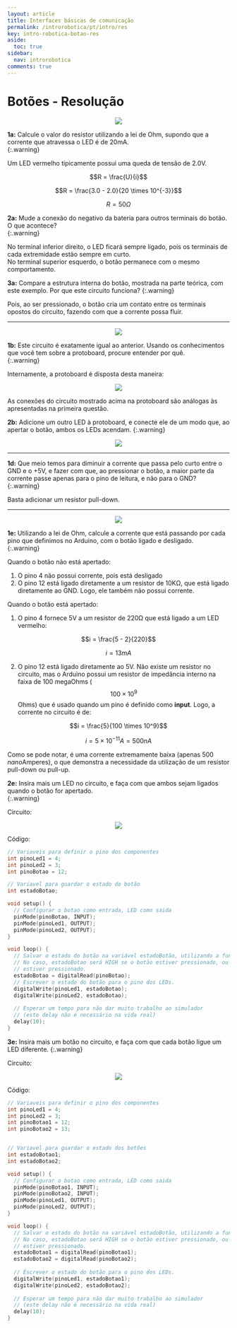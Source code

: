 ```yaml
---
layout: article
title: Interfaces básicas de comunicação
permalink: /introrobotica/pt/intro/res
key: intro-robotica-botao-res
aside:
  toc: true
sidebar:
  nav: introrobotica
comments: true
---
```

# Botões - Resolução

<div align="center">
  <img class="image image--xl" src="https://i.imgur.com/OHv2FPv.png"/>
</div>

**1a:** Calcule o valor do resistor utilizando a lei de Ohm, supondo que a corrente que atravessa o LED é de 20mA.  
{:.warning}

Um LED vermelho tipicamente possui uma queda de tensão de 2.0V.

$$R = \frac{U}{i}$$

$$R = \frac{3.0 - 2.0}{20 \times 10^{-3}}$$

$$R = 50Ω$$

**2a:** Mude a conexão do negativo da bateria para outros terminais do botão. O que acontece?  
{:.warning}

No terminal inferior direito, o LED ficará sempre ligado, pois os terminais de cada extremidade estão sempre em curto.  
No terminal superior esquerdo, o botão permanece com o mesmo comportamento.

**3a:** Compare a estrutura interna do botão, mostrada na parte teórica, com este exemplo. Por que este circuito funciona?
{:.warning}

Pois, ao ser pressionado, o botão cria um contato entre os terminais opostos do circuito, fazendo com que a corrente possa fluir.

---

<div align="center">
  <img src="https://i.imgur.com/c7a76v2.png"/>
</div>
 
**1b:** Este circuito é exatamente igual ao anterior. Usando os conhecimentos que você tem sobre a protoboard, procure entender por quê.  
{:.warning}

Internamente, a protoboard é disposta desta maneira:

<div align="center">
  <img src="https://i.imgur.com/N9HZVv3.png"/>
</div>

As conexões do circuito mostrado acima na protoboard são análogas às apresentadas na primeira questão.

**2b:** Adicione um outro LED à protoboard, e conecte ele de um modo que, ao apertar o botão, ambos os LEDs acendam.
{:.warning}

<div align="center">
  <img src="https://i.imgur.com/WiN4EnY.png"/>
</div>

---

**1d:** Que meio temos para diminuir a corrente que passa pelo curto entre o GND e o +5V, e fazer com que, ao pressionar o botão, a maior parte da corrente passe apenas para o pino de leitura, e não para o GND?
{:.warning}

Basta adicionar um resistor pull-down.

---

<div align="center">
  <img src="https://i.imgur.com/ntDCJoA.png"/>
</div>

**1e:** Utilizando a lei de Ohm, calcule a corrente que está passando por cada pino que definimos no Arduino, com o botão ligado e desligado.  
{:.warning}

Quando o botão não está apertado:  
1. O pino 4 não possui corrente, pois está desligado  
2. O pino 12 está ligado diretamente a um resistor de 10KΩ, que está ligado diretamente ao GND. Logo, ele também não possui corrente.

Quando o botão está apertado:  
1. O pino 4 fornece 5V a um resistor de 220Ω que está ligado a um LED vermelho:

$$i = \frac{5 - 2}{220}$$

$$i = 13mA$$

2. O pino 12 está ligado diretamente ao 5V. Não existe um resistor no circuito, mas o Arduino possui um resistor de impedância interno na faixa de 100 megaOhms ($$100 \times 10^9$$ Ohms) que é usado quando um pino é definido como **input**. Logo, a corrente no circuito é de:

$$i = \frac{5}{100 \times 10^9}$$

$$i = 5 \times 10^{-11} A = 500 nA$$

Como se pode notar, é uma corrente extremamente baixa (apenas 500 *nano*Amperes), o que demonstra a necessidade da utilização de um resistor pull-down ou pull-up.

**2e:** Insira mais um LED no circuito, e faça com que ambos sejam ligados quando o botão for apertado.  
{:.warning}

Circuito:

<div align="center">
  <img src="https://i.imgur.com/vCUwd67.png"/>
</div>

Código:

```c
// Variaveis para definir o pino dos componentes
int pinoLed1 = 4;
int pinoLed2 = 3;
int pinoBotao = 12;

// Variavel para guardar o estado do botão
int estadoBotao;

void setup() {
  // Configurar o botao como entrada, LED como saida
  pinMode(pinoBotao, INPUT);
  pinMode(pinoLed1, OUTPUT);
  pinMode(pinoLed2, OUTPUT);
}

void loop() {
  // Salvar o estado do botão na variável estadoBotão, utilizando a função digitalRead.
  // No caso, estadoBotao será HIGH se o botão estiver pressionado, ou LOW, se não
  // estiver pressionado.
  estadoBotao = digitalRead(pinoBotao);
  // Escrever o estado do botão para o pino dos LEDs.
  digitalWrite(pinoLed1, estadoBotao);
  digitalWrite(pinoLed2, estadoBotao);
  
  // Esperar um tempo para não dar muito trabalho ao simulador
  // (este delay não é necessário na vida real)
  delay(10);
}
```

**3e:** Insira mais um botão no circuito, e faça com que cada botão ligue um LED diferente.
{:.warning}

Circuito:

<div align="center">
  <img src="https://i.imgur.com/WwLdpz5.png"/>
</div>

Código:

```c
// Variaveis para definir o pino dos componentes
int pinoLed1 = 4;
int pinoLed2 = 3;
int pinoBotao1 = 12;
int pinoBotao2 = 13;


// Variavel para guardar o estado dos botões
int estadoBotao1;
int estadoBotao2;

void setup() {
  // Configurar o botao como entrada, LED como saida
  pinMode(pinoBotao1, INPUT);
  pinMode(pinoBotao2, INPUT);
  pinMode(pinoLed1, OUTPUT);
  pinMode(pinoLed2, OUTPUT);
}

void loop() {
  // Salvar o estado do botão na variável estadoBotão, utilizando a função digitalRead.
  // No caso, estadoBotao será HIGH se o botão estiver pressionado, ou LOW, se não
  // estiver pressionado.
  estadoBotao1 = digitalRead(pinoBotao1);
  estadoBotao2 = digitalRead(pinoBotao2);
  
  // Escrever o estado do botão para o pino dos LEDs.
  digitalWrite(pinoLed1, estadoBotao1);
  digitalWrite(pinoLed2, estadoBotao2);
  
  // Esperar um tempo para não dar muito trabalho ao simulador
  // (este delay não é necessário na vida real)
  delay(10);
}
```
